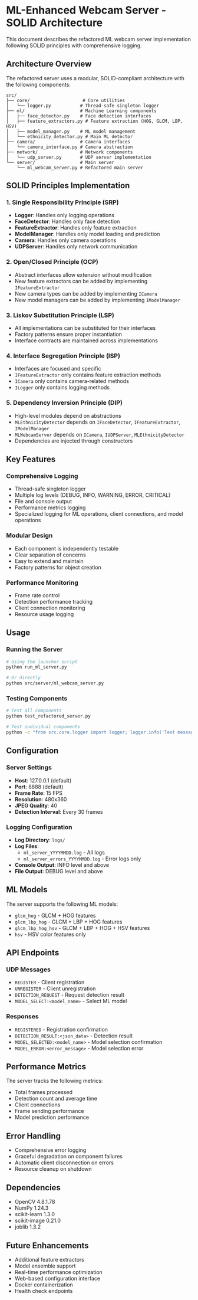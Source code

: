 # ML-Enhanced Webcam Server - SOLID Architecture

This document describes the refactored ML webcam server implementation following SOLID principles with comprehensive logging.

## Architecture Overview

The refactored server uses a modular, SOLID-compliant architecture with the following components:

```
src/
├── core/                    # Core utilities
│   └── logger.py           # Thread-safe singleton logger
├── ml/                     # Machine Learning components
│   ├── face_detector.py    # Face detection interfaces
│   ├── feature_extractors.py # Feature extraction (HOG, GLCM, LBP, HSV)
│   ├── model_manager.py    # ML model management
│   └── ethnicity_detector.py # Main ML detector
├── camera/                 # Camera interfaces
│   └── camera_interface.py # Camera abstraction
├── network/                # Network components
│   └── udp_server.py       # UDP server implementation
└── server/                 # Main server
    └── ml_webcam_server.py # Refactored main server
```

## SOLID Principles Implementation

### 1. Single Responsibility Principle (SRP)
- **Logger**: Handles only logging operations
- **FaceDetector**: Handles only face detection
- **FeatureExtractor**: Handles only feature extraction
- **ModelManager**: Handles only model loading and prediction
- **Camera**: Handles only camera operations
- **UDPServer**: Handles only network communication

### 2. Open/Closed Principle (OCP)
- Abstract interfaces allow extension without modification
- New feature extractors can be added by implementing `IFeatureExtractor`
- New camera types can be added by implementing `ICamera`
- New model managers can be added by implementing `IModelManager`

### 3. Liskov Substitution Principle (LSP)
- All implementations can be substituted for their interfaces
- Factory patterns ensure proper instantiation
- Interface contracts are maintained across implementations

### 4. Interface Segregation Principle (ISP)
- Interfaces are focused and specific
- `IFeatureExtractor` only contains feature extraction methods
- `ICamera` only contains camera-related methods
- `ILogger` only contains logging methods

### 5. Dependency Inversion Principle (DIP)
- High-level modules depend on abstractions
- `MLEthnicityDetector` depends on `IFaceDetector`, `IFeatureExtractor`, `IModelManager`
- `MLWebcamServer` depends on `ICamera`, `IUDPServer`, `MLEthnicityDetector`
- Dependencies are injected through constructors

## Key Features

### Comprehensive Logging
- Thread-safe singleton logger
- Multiple log levels (DEBUG, INFO, WARNING, ERROR, CRITICAL)
- File and console output
- Performance metrics logging
- Specialized logging for ML operations, client connections, and model operations

### Modular Design
- Each component is independently testable
- Clear separation of concerns
- Easy to extend and maintain
- Factory patterns for object creation

### Performance Monitoring
- Frame rate control
- Detection performance tracking
- Client connection monitoring
- Resource usage logging

## Usage

### Running the Server
```bash
# Using the launcher script
python run_ml_server.py

# Or directly
python src/server/ml_webcam_server.py
```

### Testing Components
```bash
# Test all components
python test_refactored_server.py

# Test individual components
python -c "from src.core.logger import logger; logger.info('Test message')"
```

## Configuration

### Server Settings
- **Host**: 127.0.0.1 (default)
- **Port**: 8888 (default)
- **Frame Rate**: 15 FPS
- **Resolution**: 480x360
- **JPEG Quality**: 40
- **Detection Interval**: Every 30 frames

### Logging Configuration
- **Log Directory**: `logs/`
- **Log Files**: 
  - `ml_server_YYYYMMDD.log` - All logs
  - `ml_server_errors_YYYYMMDD.log` - Error logs only
- **Console Output**: INFO level and above
- **File Output**: DEBUG level and above

## ML Models

The server supports the following ML models:
- `glcm_hog` - GLCM + HOG features
- `glcm_lbp_hog` - GLCM + LBP + HOG features
- `glcm_lbp_hog_hsv` - GLCM + LBP + HOG + HSV features
- `hsv` - HSV color features only

## API Endpoints

### UDP Messages
- `REGISTER` - Client registration
- `UNREGISTER` - Client unregistration
- `DETECTION_REQUEST` - Request detection result
- `MODEL_SELECT:<model_name>` - Select ML model

### Responses
- `REGISTERED` - Registration confirmation
- `DETECTION_RESULT:<json_data>` - Detection result
- `MODEL_SELECTED:<model_name>` - Model selection confirmation
- `MODEL_ERROR:<error_message>` - Model selection error

## Performance Metrics

The server tracks the following metrics:
- Total frames processed
- Detection count and average time
- Client connections
- Frame sending performance
- Model prediction performance

## Error Handling

- Comprehensive error logging
- Graceful degradation on component failures
- Automatic client disconnection on errors
- Resource cleanup on shutdown

## Dependencies

- OpenCV 4.8.1.78
- NumPy 1.24.3
- scikit-learn 1.3.0
- scikit-image 0.21.0
- joblib 1.3.2

## Future Enhancements

- Additional feature extractors
- Model ensemble support
- Real-time performance optimization
- Web-based configuration interface
- Docker containerization
- Health check endpoints
